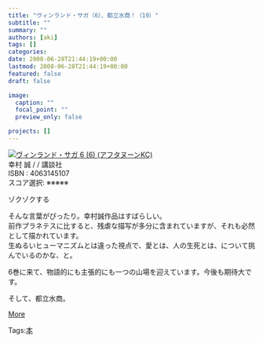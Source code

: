 ```yaml
---
title: "ヴィンランド・サガ（6）、都立水商！（19）"
subtitle: ""
summary: ""
authors: [aki]
tags: []
categories: 
date: 2008-06-28T21:44:19+00:00
lastmod: 2008-06-28T21:44:19+00:00
featured: false
draft: false

image:
  caption: ""
  focal_point: ""
  preview_only: false

projects: []
---
```

![](http://ecx.images-amazon.com/images/I/51mg-ma5Z9L._SL160_.jpg)[ヴィンランド・サガ 6 (6) (アフタヌーンKC)](http://item.excite.co.jp/detail/ASIN_4063145107)  
幸村 誠 / / 講談社  
ISBN : 4063145107  
スコア選択: ※※※※※  
  
ゾクゾクする  
  
そんな言葉がぴったり。幸村誠作品はすばらしい。  
前作プラネテスに比すると、残虐な描写が多分に含まれていますが、それも必然として描かれています。  
生ぬるいヒューマニズムとは違った視点で、愛とは、人の生死とは、について挑んでいるのかな、と。  
  
6巻に来て、物語的にも主張的にも一つの山場を迎えています。今後も期待大です。  
  
そして、都立水商。  
  
  
  
[More](http://mrk0369.exblog.jp/9130699/#9130699_1)

Tags:[本](http://mrk0369.exblog.jp/tags/%E6%9C%AC/) 

